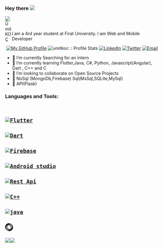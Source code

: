 ### Hey there <img src="https://media.giphy.com/media/hvRJCLFzcasrR4ia7z/giphy.gif" width="25px">



<a href="https://www.linkedin.com/in/mtkc/n">
  <img align="left" alt="Ümit KOÇ" width="22px" src="https://raw.githubusercontent.com/peterthehan/peterthehan/master/assets/linkedin.svg" />
</a>
<br />
<br />

I am a 4rd year student at Firat  University. I am  Web and Mobile Developer

<p align="center">
<a target="_blank" href="https://github.com/umitkoc"><img alt="My GitHub Profile" src="https://img.shields.io/github/followers/umitkoc?label=FOLLOW&style=flat"></a>
<img src="https://komarev.com/ghpvc/?username=umitkoc&color=orange" alt="umitkoc :: Profile Stats"></a>
<a href="https://www.linkedin.com/in/mtkc/" target="_blank"><img alt="LinkedIn" src="https://img.shields.io/badge/LinkedIn-@mtkc-blue?style=flat&logo=linkedin"></a>
<a href="https://twitter.com/bay_muhendis/" target="_blank"><img alt="Twitter" src="https://img.shields.io/badge/Twitter-bay_muhendis-lightblue?style=flat&logo=twitter"></a>
<a href="mailto:umitkoc.com@gmail.com" target="_blank"><img alt="Email" src="https://img.shields.io/badge/Email-umitkoc.com@gmail.com-yellowgreen?style=flat&logo=gmail"></a>
</p>

- 🔭 I’m currently Searching for an intern
- 🌱 I’m currently learning Flutter,Java, C#, Python, Javascript(Angular), Dart , C++ and C
- 👯 I’m looking to collaborate on Open Source Projects
- 🌱 NoSql (MongoDb,Firebase) Sql(MsSql,SQLite,MySql)
- 🌱 API(Flask)

### Languages and Tools:
[<code>
<img alt="Flutter" width="26px" src="https://img.icons8.com/color/48/000000/flutter.png" />
</code>](https://flutter.dev)
[<code>
<img alt="Dart" width="26px" src="https://img.icons8.com/color/48/000000/dart.png" />
</code>](https://dart.dev)
[<code>
<img alt="Firebase" width="26px" src="https://img.icons8.com/color/48/000000/firebase.png" />
</code>](https://firebase.google.com)
[<code>
<img alt="Android studio" width="26px" src="https://img.icons8.com/fluent/48/000000/android-os.png" />
</code>](https://developer.android.com/studio)
[<code>
<img alt="Rest Api" width="26px" src="https://img.icons8.com/nolan/64/api-settings.png" />
</code>](https://www.redhat.com/en/topics/api/what-is-a-rest-api)
[<code>
<img alt="C++" width="26px" src="https://img.icons8.com/color/48/000000/c-plus-plus-logo.png">
</code>](https://en.wikipedia.org/wiki/C%2B%2B)
[<code>
<img alt="java" width="26px" src="https://img.icons8.com/color/240/000000/java-coffee-cup-logo.png">
</code>](https://docs.oracle.com/en/java/)
[<code>
<img alt="json" width="26px" src="https://raw.githubusercontent.com/github/explore/80688e429a7d4ef2fca1e82350fe8e3517d3494d/topics/json/json.png">
</code>](https://www.json.org/json-en.html)
-----------------------------


<img width="40%" src="https://wakatime.com/share/@umitkoc/4289ee34-033c-48b6-86a0-f14231159293.svg"><img width="40%" src="https://wakatime.com/share/@umitkoc/1463f711-bb03-4b22-863b-c301118af508.svg">



